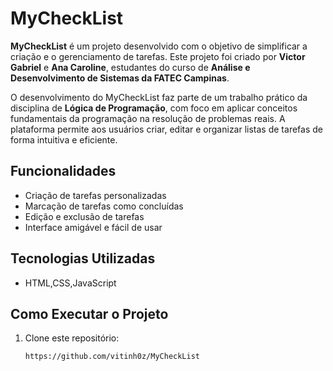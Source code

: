 # MyCheckList

**MyCheckList** é um projeto desenvolvido com o objetivo de simplificar a criação e o gerenciamento de tarefas. Este projeto foi criado por **Victor Gabriel** e **Ana Caroline**, estudantes do curso de **Análise e Desenvolvimento de Sistemas da FATEC Campinas**.

O desenvolvimento do MyCheckList faz parte de um trabalho prático da disciplina de **Lógica de Programação**, com foco em aplicar conceitos fundamentais da programação na resolução de problemas reais. A plataforma permite aos usuários criar, editar e organizar listas de tarefas de forma intuitiva e eficiente.

## Funcionalidades
- Criação de tarefas personalizadas
- Marcação de tarefas como concluídas
- Edição e exclusão de tarefas
- Interface amigável e fácil de usar

## Tecnologias Utilizadas
- HTML,CSS,JavaScript

## Como Executar o Projeto
1. Clone este repositório:
   ```bash
   https://github.com/vitinh0z/MyCheckList 
